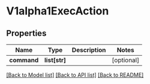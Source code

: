 # V1alpha1ExecAction

## Properties
Name | Type | Description | Notes
------------ | ------------- | ------------- | -------------
**command** | **list[str]** |  | [optional] 

[[Back to Model list]](../README.md#documentation-for-models) [[Back to API list]](../README.md#documentation-for-api-endpoints) [[Back to README]](../README.md)


